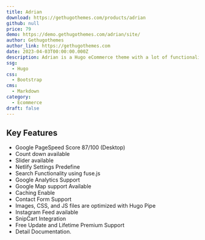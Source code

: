 ```yaml
---
title: Adrian
download: https://gethugothemes.com/products/adrian
github: null
price: 79
demo: https://demo.gethugothemes.com/adrian/site/
author: Gethugothemes
author_link: https://gethugothemes.com
date: 2023-04-03T00:00:00.000Z
description: Adrian is a Hugo eCommerce theme with a lot of functionality for your online business.
ssg:
  - Hugo
css:
  - Bootstrap
cms:
  - Markdown
category:
  - Ecommerce
draft: false
---
```


## Key Features

- Google PageSpeed Score 87/100 (Desktop)
- Count down available
- Slider available
- Netlify Settings Predefine
- Search Functionality using fuse.js
- Google Analytics Support
- Google Map support Available
- Caching Enable
- Contact Form Support
- Images, CSS, and JS files are optimized with Hugo Pipe
- Instagram Feed available
- SnipCart Integration
- Free Update and Lifetime Premium Support
- Detail Documentation.
